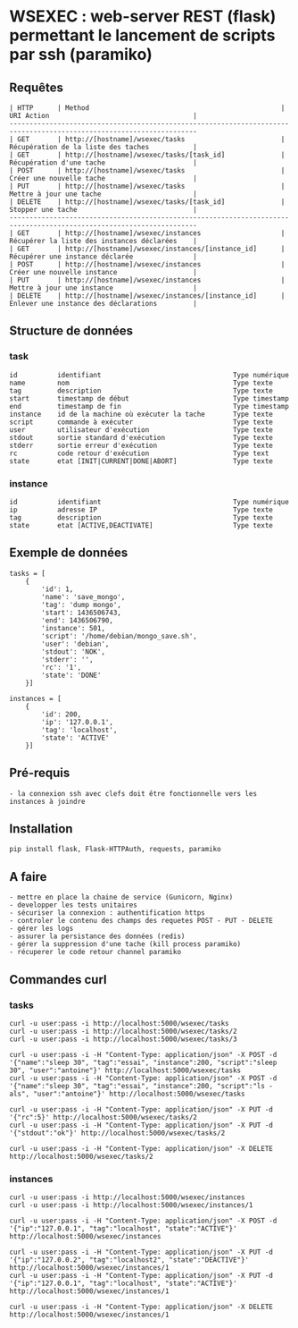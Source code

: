 
# WSEXEC : web-server REST (flask) permettant le lancement de scripts par ssh (paramiko)

## Requêtes

    | HTTP      | Method                                                | URI Action                                    |
    ---------------------------------------------------------------------------------------------------------------------
    | GET       | http://[hostname]/wsexec/tasks                        | Récupération de la liste des taches           |
    | GET       | http://[hostname]/wsexec/tasks/[task_id]              | Récupération d'une tache                      |
    | POST      | http://[hostname]/wsexec/tasks                        | Créer une nouvelle tache                      |
    | PUT       | http://[hostname]/wsexec/tasks                        | Mettre à jour une tache                       |
    | DELETE    | http://[hostname]/wsexec/tasks/[task_id]              | Stopper une tache                             |
    ---------------------------------------------------------------------------------------------------------------------
    | GET       | http://[hostname]/wsexec/instances                    | Récupérer la liste des instances déclarées    |
    | GET       | http://[hostname]/wsexec/instances/[instance_id]      | Récupérer une instance déclarée               |
    | POST      | http://[hostname]/wsexec/instances                    | Créer une nouvelle instance                   |
    | PUT       | http://[hostname]/wsexec/instances                    | Mettre à jour une instance                    |
    | DELETE    | http://[hostname]/wsexec/instances/[instance_id]      | Enlever une instance des déclarations         |

## Structure de données

### task
	id          identifiant                                 Type numérique
	name        nom                                         Type texte
	tag         description                                 Type texte
	start       timestamp de début                          Type timestamp
	end         timestamp de fin                            Type timestamp
	instance    id de la machine où exécuter la tache       Type texte
	script      commande à exécuter                         Type texte
	user        utilisateur d'exécution                     Type texte
	stdout      sortie standard d'exécution                 Type texte
	stderr      sortie erreur d'exécution                   Type texte
	rc          code retour d'exécution                     Type text
	state       etat [INIT|CURRENT|DONE|ABORT]              Type texte

### instance
	id          identifiant                                 Type numérique
	ip          adresse IP                                  Type texte
	tag         description                                 Type texte
	state       etat [ACTIVE,DEACTIVATE]                    Type texte 

## Exemple de données

    tasks = [
        {
            'id': 1,
            'name': 'save_mongo',
            'tag': 'dump mongo',
            'start': 1436506743,
            'end': 1436506790,
            'instance': 501,
            'script': '/home/debian/mongo_save.sh',
            'user': 'debian',
            'stdout': 'NOK',
            'stderr': '',
            'rc': '1',
            'state': 'DONE'
        }]

    instances = [
        {
            'id': 200,
            'ip': '127.0.0.1',
            'tag': 'localhost',
            'state': 'ACTIVE'
        }]

## Pré-requis

	- la connexion ssh avec clefs doit être fonctionnelle vers les instances à joindre

## Installation

    pip install flask, Flask-HTTPAuth, requests, paramiko

## A faire
    - mettre en place la chaine de service (Gunicorn, Nginx)
    - developper les tests unitaires
    - sécuriser la connexion : authentification https
    - controler le contenu des champs des requetes POST - PUT - DELETE
	- gérer les logs
	- assurer la persistance des données (redis)
	- gérer la suppression d'une tache (kill process paramiko)
	- récuperer le code retour channel paramiko

## Commandes curl

### tasks
    curl -u user:pass -i http://localhost:5000/wsexec/tasks
    curl -u user:pass -i http://localhost:5000/wsexec/tasks/2
    curl -u user:pass -i http://localhost:5000/wsexec/tasks/3
    
    curl -u user:pass -i -H "Content-Type: application/json" -X POST -d '{"name":"sleep 30", "tag":"essai", "instance":200, "script":"sleep 30", "user":"antoine"}' http://localhost:5000/wsexec/tasks
    curl -u user:pass -i -H "Content-Type: application/json" -X POST -d '{"name":"sleep 30", "tag":"essai", "instance":200, "script":"ls -als", "user":"antoine"}' http://localhost:5000/wsexec/tasks
    
    curl -u user:pass -i -H "Content-Type: application/json" -X PUT -d '{"rc":5}' http://localhost:5000/wsexec/tasks/2
    curl -u user:pass -i -H "Content-Type: application/json" -X PUT -d '{"stdout":"ok"}' http://localhost:5000/wsexec/tasks/2
    
    curl -u user:pass -i -H "Content-Type: application/json" -X DELETE http://localhost:5000/wsexec/tasks/2

### instances
    curl -u user:pass -i http://localhost:5000/wsexec/instances
    curl -u user:pass -i http://localhost:5000/wsexec/instances/1
    
    curl -u user:pass -i -H "Content-Type: application/json" -X POST -d '{"ip":"127.0.0.1", "tag":"localhost", "state":"ACTIVE"}' http://localhost:5000/wsexec/instances
    
    curl -u user:pass -i -H "Content-Type: application/json" -X PUT -d '{"ip":"127.0.0.2", "tag":"localhost2", "state":"DEACTIVE"}' http://localhost:5000/wsexec/instances/1
    curl -u user:pass -i -H "Content-Type: application/json" -X PUT -d '{"ip":"127.0.0.1", "tag":"localhost", "state":"ACTIVE"}' http://localhost:5000/wsexec/instances/1
    
    curl -u user:pass -i -H "Content-Type: application/json" -X DELETE http://localhost:5000/wsexec/instances/1
